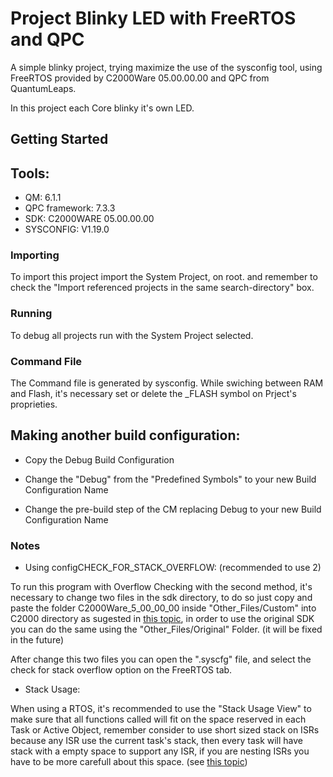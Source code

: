 # Project Blinky LED with FreeRTOS and QPC

A simple blinky project, trying maximize the use of the sysconfig tool, using FreeRTOS provided by C2000Ware 05.00.00.00 and QPC from QuantumLeaps.

In this project each Core blinky it's own LED.

## Getting Started

## Tools:

- QM: 6.1.1
- QPC framework: 7.3.3
- SDK: C2000WARE 05.00.00.00
- SYSCONFIG: V1.19.0

### Importing

To import this project import the System Project, on root. and remember to check the "Import referenced projects in the same search-directory" box.

### Running

To debug all projects run with the System Project selected.

### Command File

The Command file is generated by sysconfig.
While swiching between RAM and Flash, it's necessary
set or delete the _FLASH symbol on Prject's proprieties.


## Making another build configuration:

- Copy the Debug Build Configuration
- Change the "Debug" from the "Predefined Symbols" to your new Build Configuration Name

- Change the pre-build step of the CM replacing Debug to your new Build Configuration Name

### Notes

- Using configCHECK_FOR_STACK_OVERFLOW: (recommended to use 2)

To run this program with Overflow Checking with the second method, it's necessary to change two files in the sdk directory,
to do so just copy and paste the folder C2000Ware_5_00_00_00 inside "Other_Files/Custom" into C2000 directory as sugested in [this topic](https://e2e.ti.com/support/microcontrollers/c2000-microcontrollers-group/c2000/f/c2000-microcontrollers-forum/1340754/tms320f28386d-sysconfig-freertosconfig-stack_overflow/5109670#5109670),
in order to use the original SDK you can do the same using the "Other_Files/Original" Folder. (it will be fixed in the future)

After change this two files you can open the ".syscfg" file, and select the check for stack overflow option on the FreeRTOS tab.

- Stack Usage:

When using a RTOS, it's recommended to use the "Stack Usage View" to make sure that all functions called will fit on the space reserved in each Task or Active Object, remember consider to use short sized stack on ISRs because any ISR use the current task's stack, then every task will have stack with a empty space to support any ISR, if you are nesting ISRs you have to be more carefull about this space. (see [this topic](https://e2e.ti.com/support/microcontrollers/c2000-microcontrollers-group/c2000/f/c2000-microcontrollers-forum/1319584/tms320f28388d-stack-memory-utilization-by-freertos-tasks))